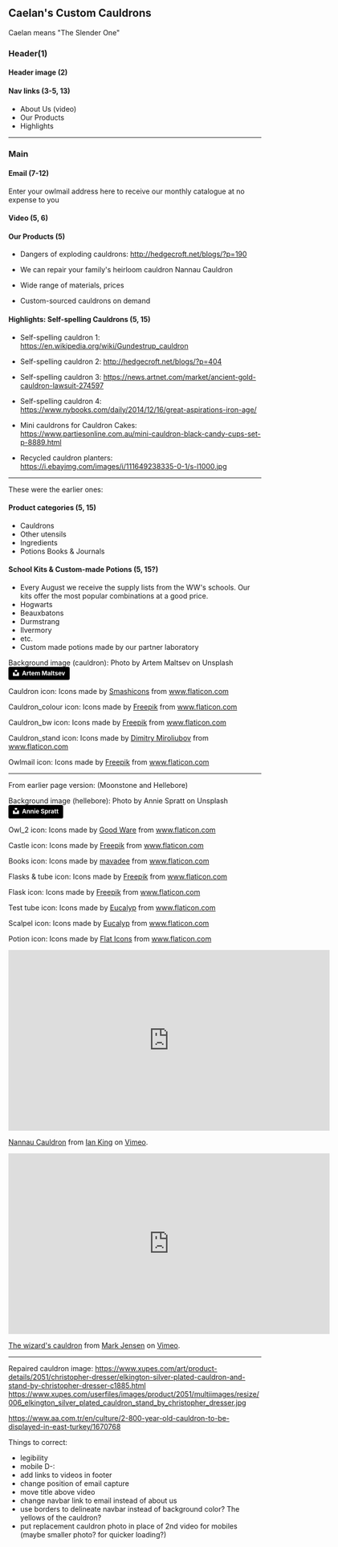 ## Caelan's Custom Cauldrons

Caelan means "The Slender One"

### Header(1)

#### Header image (2)

#### Nav links (3-5, 13)
- About Us (video)
- Our Products
- Highlights

---

### Main

#### Email (7-12)
Enter your owlmail address here to receive our monthly catalogue at no expense to you

#### Video (5, 6)

#### Our Products (5)
- Dangers of exploding cauldrons:
http://hedgecroft.net/blogs/?p=190



- We can repair your family's heirloom cauldron
Nannau Cauldron

- Wide range of materials, prices

- Custom-sourced cauldrons on demand

#### Highlights: Self-spelling Cauldrons (5, 15)
- Self-spelling cauldron 1:
https://en.wikipedia.org/wiki/Gundestrup_cauldron

- Self-spelling cauldron 2:
http://hedgecroft.net/blogs/?p=404

- Self-spelling cauldron 3:
https://news.artnet.com/market/ancient-gold-cauldron-lawsuit-274597

- Self-spelling cauldron 4:
https://www.nybooks.com/daily/2014/12/16/great-aspirations-iron-age/

- Mini cauldrons for Cauldron Cakes:
https://www.partiesonline.com.au/mini-cauldron-black-candy-cups-set-p-8889.html

- Recycled cauldron planters:
https://i.ebayimg.com/images/i/111649238335-0-1/s-l1000.jpg

---
These were the earlier ones:

#### Product categories (5, 15)
- Cauldrons
- Other utensils
- Ingredients
- Potions Books & Journals

#### School Kits & Custom-made Potions (5, 15?)
- Every August we receive the supply lists from the WW's schools. Our kits offer the most popular combinations at a good price.
- Hogwarts
- Beauxbatons
- Durmstrang
- Ilvermory
- etc.
- Custom made potions made by our partner laboratory

Background image (cauldron):
Photo by Artem Maltsev on Unsplash
<a style="background-color:black;color:white;text-decoration:none;padding:4px 6px;font-family:-apple-system, BlinkMacSystemFont, &quot;San Francisco&quot;, &quot;Helvetica Neue&quot;, Helvetica, Ubuntu, Roboto, Noto, &quot;Segoe UI&quot;, Arial, sans-serif;font-size:12px;font-weight:bold;line-height:1.2;display:inline-block;border-radius:3px" href="https://unsplash.com/@art_maltsev?utm_medium=referral&amp;utm_campaign=photographer-credit&amp;utm_content=creditBadge" target="_blank" rel="noopener noreferrer" title="Download free do whatever you want high-resolution photos from Artem Maltsev"><span style="display:inline-block;padding:2px 3px"><svg xmlns="http://www.w3.org/2000/svg" style="height:12px;width:auto;position:relative;vertical-align:middle;top:-2px;fill:white" viewBox="0 0 32 32"><title>unsplash-logo</title><path d="M10 9V0h12v9H10zm12 5h10v18H0V14h10v9h12v-9z"></path></svg></span><span style="display:inline-block;padding:2px 3px">Artem Maltsev</span></a>

Cauldron icon:
Icons made by <a href="https://www.flaticon.com/authors/smashicons" title="Smashicons">Smashicons</a> from <a href="https://www.flaticon.com/" title="Flaticon"> www.flaticon.com</a>

Cauldron_colour icon:
Icons made by <a href="https://www.flaticon.com/authors/freepik" title="Freepik">Freepik</a> from <a href="https://www.flaticon.com/" title="Flaticon"> www.flaticon.com</a>

Cauldron_bw icon:
Icons made by <a href="http://www.freepik.com/" title="Freepik">Freepik</a> from <a href="https://www.flaticon.com/" title="Flaticon"> www.flaticon.com</a>

Cauldron_stand icon:
Icons made by <a href="https://www.flaticon.com/authors/dimitry-miroliubov" title="Dimitry Miroliubov">Dimitry Miroliubov</a> from <a href="https://www.flaticon.com/" title="Flaticon"> www.flaticon.com</a>

Owlmail icon:
Icons made by <a href="https://www.flaticon.com/authors/freepik" title="Freepik">Freepik</a> from <a href="https://www.flaticon.com/" title="Flaticon"> www.flaticon.com</a>

---

From earlier page version: (Moonstone and Hellebore)

Background image (hellebore):
Photo by Annie Spratt on Unsplash
<a style="background-color:black;color:white;text-decoration:none;padding:4px 6px;font-family:-apple-system, BlinkMacSystemFont, &quot;San Francisco&quot;, &quot;Helvetica Neue&quot;, Helvetica, Ubuntu, Roboto, Noto, &quot;Segoe UI&quot;, Arial, sans-serif;font-size:12px;font-weight:bold;line-height:1.2;display:inline-block;border-radius:3px" href="https://unsplash.com/@anniespratt?utm_medium=referral&amp;utm_campaign=photographer-credit&amp;utm_content=creditBadge" target="_blank" rel="noopener noreferrer" title="Download free do whatever you want high-resolution photos from Annie Spratt"><span style="display:inline-block;padding:2px 3px"><svg xmlns="http://www.w3.org/2000/svg" style="height:12px;width:auto;position:relative;vertical-align:middle;top:-2px;fill:white" viewBox="0 0 32 32"><title>unsplash-logo</title><path d="M10 9V0h12v9H10zm12 5h10v18H0V14h10v9h12v-9z"></path></svg></span><span style="display:inline-block;padding:2px 3px">Annie Spratt</span></a>

Owl_2 icon:
Icons made by <a href="https://www.flaticon.com/authors/good-ware" title="Good Ware">Good Ware</a> from <a href="https://www.flaticon.com/" title="Flaticon"> www.flaticon.com</a>

Castle icon:
Icons made by <a href="http://www.freepik.com/" title="Freepik">Freepik</a> from <a href="https://www.flaticon.com/" title="Flaticon"> www.flaticon.com</a>

Books icon:
Icons made by <a href="https://www.flaticon.com/authors/mavadee" title="mavadee">mavadee</a> from <a href="https://www.flaticon.com/" title="Flaticon"> www.flaticon.com</a>

Flasks & tube icon:
Icons made by <a href="http://www.freepik.com/" title="Freepik">Freepik</a> from <a href="https://www.flaticon.com/" title="Flaticon"> www.flaticon.com</a>

Flask icon:
Icons made by <a href="http://www.freepik.com/" title="Freepik">Freepik</a> from <a href="https://www.flaticon.com/" title="Flaticon"> www.flaticon.com</a>

Test tube icon:
Icons made by <a href="https://www.flaticon.com/authors/eucalyp" title="Eucalyp">Eucalyp</a> from <a href="https://www.flaticon.com/" title="Flaticon"> www.flaticon.com</a>

Scalpel icon:
Icons made by <a href="https://creativemarket.com/eucalyp" title="Eucalyp">Eucalyp</a> from <a href="https://www.flaticon.com/" title="Flaticon"> www.flaticon.com</a>

Potion icon:
Icons made by <a href="https://www.flaticon.com/authors/flat-icons" title="Flat Icons">Flat Icons</a> from <a href="https://www.flaticon.com/" title="Flaticon"> www.flaticon.com</a>

<iframe src="https://player.vimeo.com/video/309629772?title=0&byline=0&portrait=0" width="640" height="360" frameborder="0" allow="autoplay; fullscreen" allowfullscreen></iframe>
<p><a href="https://vimeo.com/309629772">Nannau Cauldron</a> from <a href="https://vimeo.com/snowdonia">Ian King</a> on <a href="https://vimeo.com">Vimeo</a>.</p>

<iframe src="https://player.vimeo.com/video/163630685" width="640" height="360" frameborder="0" allow="autoplay; fullscreen" allowfullscreen></iframe>
<p><a href="https://vimeo.com/163630685">The wizard&#039;s cauldron</a> from <a href="https://vimeo.com/user6241448">Mark Jensen</a> on <a href="https://vimeo.com">Vimeo</a>.</p>

---

Repaired cauldron image:
https://www.xupes.com/art/product-details/2051/christopher-dresser/elkington-silver-plated-cauldron-and-stand-by-christopher-dresser-c1885.html
https://www.xupes.com/userfiles/images/product/2051/multiimages/resize/006_elkington_silver_plated_cauldron_stand_by_christopher_dresser.jpg

https://www.aa.com.tr/en/culture/2-800-year-old-cauldron-to-be-displayed-in-east-turkey/1670768

Things to correct:

- legibility
- mobile D-:
- add links to videos in footer
- change position of email capture
- move title above video
- change navbar link to email instead of about us
- use borders to delineate navbar instead of background color? The yellows of the cauldron?
- put replacement cauldron photo in place of 2nd video for mobiles (maybe smaller photo? for quicker loading?)
